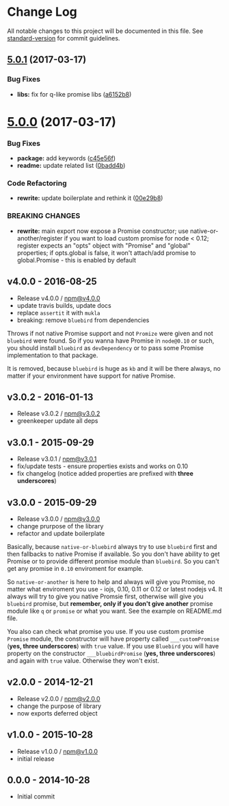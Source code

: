# Change Log

All notable changes to this project will be documented in this file. See [standard-version](https://github.com/conventional-changelog/standard-version) for commit guidelines.

<a name="5.0.1"></a>
## [5.0.1](https://github.com/tunnckocore/native-or-another/compare/v5.0.0...v5.0.1) (2017-03-17)


### Bug Fixes

* **libs:** fix for q-like promise libs ([a6152b8](https://github.com/tunnckocore/native-or-another/commit/a6152b8))



<a name="5.0.0"></a>
# [5.0.0](https://github.com/tunnckocore/native-or-another/compare/v4.0.0...v5.0.0) (2017-03-17)


### Bug Fixes

* **package:** add keywords ([c45e56f](https://github.com/tunnckocore/native-or-another/commit/c45e56f))
* **readme:** update related list ([0badd4b](https://github.com/tunnckocore/native-or-another/commit/0badd4b))


### Code Refactoring

* **rewrite:** update boilerplate and rethink it ([00e29b8](https://github.com/tunnckocore/native-or-another/commit/00e29b8))


### BREAKING CHANGES

* **rewrite:** main export now expose a Promise constructor; use native-or-another/register if you
want to load custom promise for node < 0.12; register expects an "opts" object with "Promise" and
"global" properties; if opts.global is false, it won't attach/add promise to global.Promise - this
is enabled by default





## v4.0.0 - 2016-08-25
- Release v4.0.0 / npm@v4.0.0
- update travis builds, update docs
- replace `assertit` it with `mukla`
- breaking: remove `bluebird` from dependencies

Throws if not native Promise support and not `Promize` were given and not `bluebird` were found. So if you wanna have Promise in `node@0.10` or such, you should install `bluebird` as `devDependency` or to pass some Promise implementation to that package.

It is removed, because `bluebird` is huge as `kb` and it will be there always, no matter if your environment have support for native Promise.

## v3.0.2 - 2016-01-13
- Release v3.0.2 / npm@v3.0.2
- greenkeeper update all deps

## v3.0.1 - 2015-09-29
- Release v3.0.1 / npm@v3.0.1
- fix/update tests - ensure properties exists and works on 0.10
- fix changelog (notice added properties are prefixed with **three underscores**)

## v3.0.0 - 2015-09-29
- Release v3.0.0 / npm@v3.0.0
- change prurpose of the library
- refactor and update boilerplate

Basically, because `native-or-bluebird` always try to use `bluebird` first and then fallbacks to native Promise if available. So you don't have ability to get Promise or to provide different promise module than `bluebird`. So you can't get any promise in `0.10` enviroment for example.

So `native-or-another` is here to help and always will give you Promise, no matter what enviroment you use - iojs, 0.10, 0.11 or 0.12 or latest nodejs v4. It always will try to give you native Promsie first, otherwise will give you `bluebird` promise, but **remember, only if you don't give another** promise module like `q` or `promise` or what you want. See the example on README.md file.

You also can check what promise you use. If you use custom promise `Promise` module, the constructor will have property called `___customPromise` (**yes, three underscores**) with `true` value. If you use `Bluebird` you will have property on the constructor `___bluebirdPromise` (**yes, three underscores**) and again with `true` value. Otherwise they won't exist.

## v2.0.0 - 2014-12-21
- Release v2.0.0 / npm@v2.0.0
- change the purpose of library
- now exports deferred object

## v1.0.0 - 2015-10-28
- Release v1.0.0 / npm@v1.0.0
- initial release

## 0.0.0 - 2014-10-28
- Initial commit